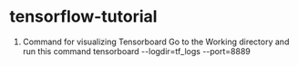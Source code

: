 # tensorflow-tutorial

1. Command for visualizing Tensorboard
   Go to the Working directory and run this command
   tensorboard --logdir=tf_logs --port=8889
